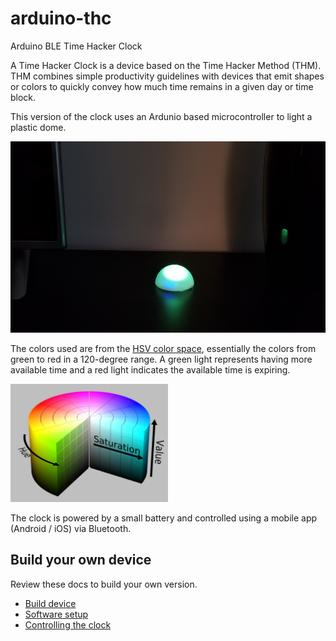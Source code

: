 # arduino-thc
Arduino BLE Time Hacker Clock

A Time Hacker Clock is a device based on the Time Hacker Method (THM). THM combines simple productivity guidelines with devices that emit shapes or colors to quickly convey how much time remains in a given day or time block.

This version of the clock uses an Ardunio based microcontroller to light a plastic dome.

![](./images/productphoto.png)

The colors used are from the [HSV color space](https://en.wikipedia.org/wiki/HSL_and_HSV), essentially the colors from green to red in a 120-degree range.  A green light represents having more available time and a red light indicates the available time is expiring.

<img src="./images/hsv.png" width="50%" />

The clock is powered by a small battery and controlled using a mobile app (Android / iOS) via Bluetooth.

## Build your own device

Review these docs to build your own version.

* [Build device](./docs/build.md)
* [Software setup](./doc/software.md)
* [Controlling the clock](./docs/controlling.md)

